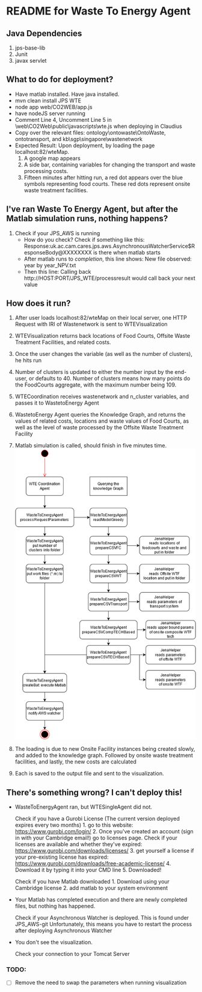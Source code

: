 # README for Waste To Energy Agent
## Java Dependencies
1. jps-base-lib
2. Junit
3. javax servlet

## What to do for deployment? 
 - Have matlab installed. Have java installed. 
 - mvn clean install JPS WTE
 - node app web/CO2WEB/app.js
 - have nodeJS server running
 - Comment Line 4, Uncomment Line 5 in \web\CO2Web\public\javascripts\wte.js when deploying in Claudius
 - Copy over the relevant files: ontology\ontowaste\OntoWaste, ontotransport, and kb\sgp\singapore\wastenetwork
 - Expected Result: Upon deployment, by loading the page localhost:82/wteMap. 
 	1. A google map appears
 	2. A side bar, containing variables for changing the transport and waste processing costs. 
 	3. Fifteen minutes after hitting run, a red dot appears over the blue symbols representing food courts. These red dots represent onsite waste
 	treatment facilities. 
## I've ran Waste To Energy Agent, but after the Matlab simulation runs, nothing happens?
1. Check if your JPS_AWS is running
	- How do you check? Check if something like this: Response:uk.ac.cam.cares.jps.aws.AsynchronousWatcherService$ResponseBody@XXXXXXXX is there when matlab starts
	- After matlab runs to *completion*, this line shows: New file observed: year by year_NPV.txt
	- Then this line: Calling back http://HOST:PORT/JPS_WTE/processresult would call back your next value

## How does it run? 
1. After user loads localhost:82/wteMap on their local server, one HTTP Request with IRI of Wastenetwork is sent to WTEVisualization
2. WTEVisualization returns back locations of Food Courts, Offsite Waste Treatment Facilities, and related costs. 
3. Once the user changes the variable (as well as the number of clusters), he hits run
4. Number of clusters is updated to either the number input by the end-user, or defaults to 40. Number of clusters means how many points do the FoodCourts aggregate, with the maximum number being 109. 
5. WTECoordination receives wastenetwork and n_cluster variables, and passes it to WastetoEnergy Agent
6. WastetoEnergy Agent queries the Knowledge Graph, and returns the values of related costs, locations and waste values of Food Courts, as well as the level of waste processed by the Offsite Waste Treatment Facility
7. Matlab simulation is called, should finish in five minutes time. 
![WasteToEnergy UML Activity Diagram](images/ActivityWasteToEnergy.png)

8. The loading is due to new Onsite Facility instances being created slowly, and added to the knowledge graph. Followed by onsite waste treatment facilities, and lastly, the new costs are calculated
9. Each is saved to the output file and sent to the visualization. 

## There's something wrong? I can't deploy this!
- WasteToEnergyAgent ran, but WTESingleAgent did not. 

	Check if you have a Gurobi License (The current version deployed expires every two months)
	   1. go to this website: https://www.gurobi.com/login/
	   2. Once you've created an account (sign in with your Cambridge email!) go to licenses page. Check if your licenses are available and whether they've expired: https://www.gurobi.com/downloads/licenses/
	   3. get yourself a license if your pre-existing license has expired: 
		https://www.gurobi.com/downloads/free-academic-license/
	   4. Download it by typing it into your CMD line
	   5. Downloaded!
		
	Check if you have Matlab downloaded
		1. Download using your Cambridge license
		2. add matlab to your system environment
- Your Matlab has completed execution and there are newly completed files, but nothing has happened. 

	Check if your Asynchronous Watcher is deployed. This is found under JPS_AWS-git
	Unfortunately, this means you have to restart the process after deploying Asynchronous Watcher
- You don't see the visualization. 

	Check your connection to your Tomcat Server
### TODO: 
 - [ ] Remove the need to swap the parameters when running visualization